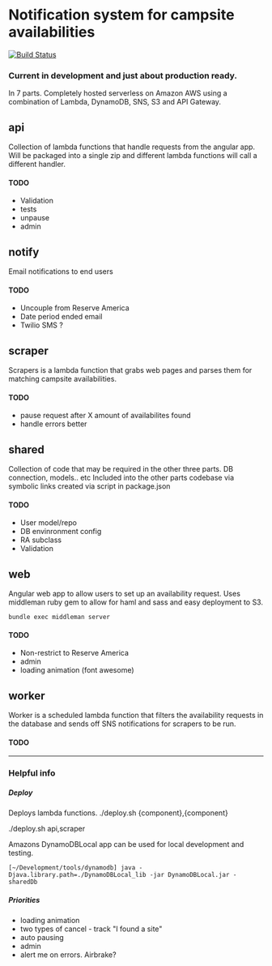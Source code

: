 # Notification system for campsite availabilities

[![Build Status](https://travis-ci.org/tiwatson/wandering-labs-availability-2.svg?branch=master)](https://travis-ci.org/tiwatson/wandering-labs-availability-2)

### Current in development and just about production ready.

In 7 parts. Completely hosted serverless on Amazon AWS using a combination of Lambda, DynamoDB, SNS, S3 and API Gateway.

## api

Collection of lambda functions that handle requests from the angular app. Will be packaged into a single zip and different lambda functions will call a different handler.

#### TODO
- Validation
- tests
- unpause
- admin

## notify

Email notifications to end users

#### TODO
- Uncouple from Reserve America
- Date period ended email
- Twilio SMS ?

## scraper

Scrapers is a lambda function that grabs web pages and parses them for matching campsite availabilities.

#### TODO
- pause request after X amount of availabilites found
- handle errors better

## shared

Collection of code that may be required in the other three parts. DB connection, models.. etc
Included into the other parts codebase via symbolic links created via script in package.json

#### TODO
- User model/repo
- DB envinronment config
- RA subclass
- Validation

## web

Angular web app to allow users to set up an availability request.
Uses middleman ruby gem to allow for haml and sass and easy deployment to S3.

`bundle exec middleman server`

#### TODO
- Non-restrict to Reserve America
- admin
- loading animation (font awesome)

## worker

Worker is a scheduled lambda function that filters the availability requests in the database and sends off SNS notifications for scrapers to be run.

#### TODO


***

### Helpful info


##### Deploy

Deploys lambda functions.
./deploy.sh {component},{component}

./deploy.sh api,scraper


Amazons DynamoDBLocal app can be used for local development and testing.
```
[~/Development/tools/dynamodb] java -Djava.library.path=./DynamoDBLocal_lib -jar DynamoDBLocal.jar -sharedDb
```


##### Priorities

- loading animation
- two types of cancel - track "I found a site"
- auto pausing
- admin
- alert me on errors. Airbrake?
